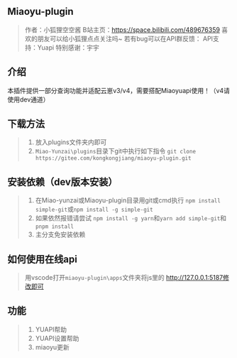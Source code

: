 ## Miaoyu-plugin
> 作者：小狐狸空空酱
> B站主页：https://space.bilibili.com/489676359
> 喜欢的朋友可以给小狐狸点点关注吗~
> 若有bug可以在API群反馈：
> API支持：Yuapi
> 特别感谢：宇宇
## 介绍
本插件提供一部分查询功能并适配云崽v3/v4，需要搭配Miaoyuapi使用！（v4请使用dev通道）
## 下载方法
> 1. 放入plugins文件夹内即可
> 2. `Miao-Yunzai\plugins`目录下git中执行如下指令
> `git clone https://gitee.com/kongkongjiang/miaoyu-plugin.git`
## 安装依赖（dev版本安装）
> 1. 在Miao-yunzai或Miaoyu-plugin目录用git或cmd执行
> `npm install simple-git`或`npm install -g simple-git`
> 2. 如果依然报错请尝试
> `npm install -g yarn`和`yarn add simple-git`和`pnpm install`
> 3. 主分支免安装依赖
## 如何使用在线api
> 用vscode打开`miaoyu-plugin\apps`文件夹将js里的
> http://127.0.0.1:5187修改即可
## 功能
>  1. YUAPI帮助
>  2. YUAPI设置帮助
>  3. miaoyu更新



